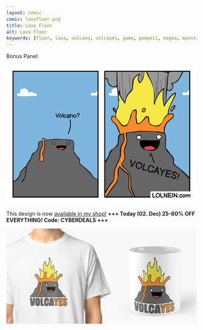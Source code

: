 ```yaml
---
layout: comic
comic: lavafloor.png
title: Lava Floor
alt: Lava Floor
keywords: [floor, lava, volcano, volcayes, game, pompeii, magma, mountain, eruption]
---
```


Bonus Panel:

![Lava Floor Bonus Panel](/images/lavafloor_bonus.png)

This design is now [available in my shop!](https://www.redbubble.com/people/LOLNEIN/shop) __+++ Today (02. Dec) 25-60% OFF EVERYTHING! Code: CYBERDEALS +++__


 


[![Volcayes Shirt](/images/volcayes_shirtmug.png)](https://www.redbubble.com/people/LOLNEIN/shop)
